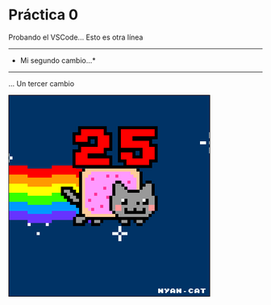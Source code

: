  # Práctica 0

Probando el VSCode...
Esto es otra línea

***********************
* Mi segundo cambio...*
***********************

... Un tercer cambio

![](Ejercicio2-img1.gif)